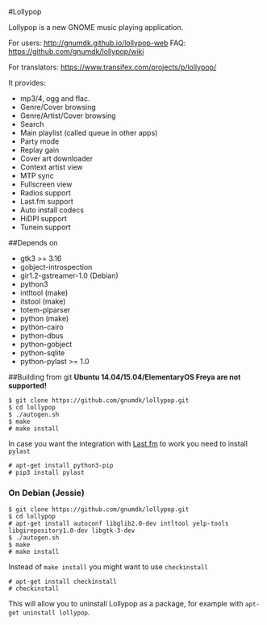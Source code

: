 #Lollypop


Lollypop is a new GNOME music playing application.


For users: http://gnumdk.github.io/lollypop-web
FAQ: https://github.com/gnumdk/lollypop/wiki

For translators: https://www.transifex.com/projects/p/lollypop/

It provides:
- mp3/4, ogg and flac.
- Genre/Cover browsing
- Genre/Artist/Cover browsing
- Search
- Main playlist (called queue in other apps)
- Party mode
- Replay gain
- Cover art downloader
- Context artist view
- MTP sync
- Fullscreen view
- Radios support
- Last.fm support
- Auto install codecs
- HiDPI support
- Tunein support

##Depends on
- gtk3 >= 3.16
- gobject-introspection
- gir1.2-gstreamer-1.0 (Debian)
- python3
- intltool (make)
- itstool (make)
- totem-plparser
- python (make)
- python-cairo
- python-dbus
- python-gobject
- python-sqlite
- python-pylast >= 1.0

##Building from git
**Ubuntu 14.04/15.04/ElementaryOS Freya are not supported!**

```
$ git clone https://github.com/gnumdk/lollypop.git
$ cd lollypop
$ ./autogen.sh
$ make
# make install
```

In case you want the integration with [Last.fm](http://last.fm) to work you need to install `pylast`
```
# apt-get install python3-pip
# pip3 install pylast
```

### On Debian (Jessie)
```
$ git clone https://github.com/gnumdk/lollypop.git
$ cd lollypop
# apt-get install autoconf libglib2.0-dev intltool yelp-tools libgirepository1.0-dev libgtk-3-dev
$ ./autogen.sh
$ make
# make install
```

Instead of `make install` you might want to use `checkinstall`
```
# apt-get install checkinstall
# checkinstall
```
This will allow you to uninstall Lollypop as a package, for example with `apt-get uninstall lollypop`.
